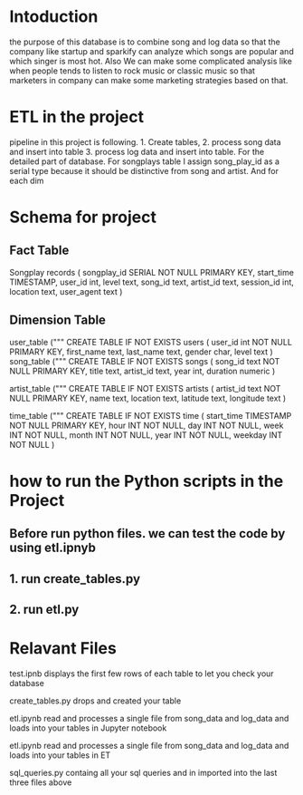 # Intoduction
the purpose of this database is to combine song and log data so that the company like startup and sparkify can analyze which songs are popular and which singer is most hot. Also We can make some complicated analysis like when people tends to listen to rock music or classic music so that marketers in company can make some marketing strategies based on that.


# ETL in the project
pipeline in this project is following. 1. Create tables, 2. process song data and insert into table 3. process log data and insert into table. For the detailed part of database. For songplays table I assign song_play_id as a serial type because it should be distinctive from song and artist. And for each dim

# Schema for project

## Fact Table
Songplay records
(
    songplay_id SERIAL NOT NULL PRIMARY KEY,
    start_time TIMESTAMP,
    user_id int,
    level text,
    song_id text, 
    artist_id text,
    session_id int,
    location text,
    user_agent text
)

## Dimension Table

user_table ("""
CREATE TABLE IF NOT EXISTS users 
(
    user_id int NOT NULL PRIMARY KEY,
    first_name text,
    last_name text,
    gender char,
    level text
)
song_table ("""
CREATE TABLE IF NOT EXISTS songs 
(
    song_id text NOT NULL PRIMARY KEY,
    title text,
    artist_id text,
    year int,
    duration numeric
)

artist_table ("""
CREATE TABLE IF NOT EXISTS artists 
(
    artist_id text NOT NULL PRIMARY KEY,
    name text,
    location text,
    latitude text,
    longitude text
)

time_table ("""
CREATE TABLE IF NOT EXISTS time 
(
    start_time TIMESTAMP NOT NULL PRIMARY KEY,
    hour INT NOT NULL,
    day INT NOT NULL,
    week INT NOT NULL,
    month INT NOT NULL,
    year INT NOT NULL,
    weekday INT NOT NULL
)

# how to run the Python scripts in the Project

## Before run python files. we can test the code by using etl.ipnyb 
## 1. run create_tables.py
## 2. run etl.py

# Relavant Files

test.ipnb displays the first few rows of each table to let you check your database

create_tables.py drops and created your table

etl.ipynb read and processes a single file from song_data and log_data and loads into your tables in Jupyter notebook

etl.ipynb read and processes a single file from song_data and log_data and loads into your tables in ET

sql_queries.py containg all your sql queries and in imported into the last three files above